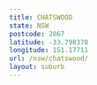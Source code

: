 ```yaml
---
title: CHATSWOOD
state: NSW
postcode: 2067
latitude: -33.798378
longitude: 151.17711
url: /nsw/chatswood/
layout: suburb
---
```

